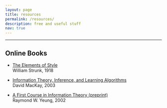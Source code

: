 ```yaml
---
layout: page
title: resources
permalink: /resources/
description: free and useful stuff
nav: true
---
```


***

## Online Books

- [The Elements of Style](http://www.bartleby.com/141/)<br /> William Strunk, 1918

- [Information Theory, Inference, and Learning Algorithms](http://www.inference.phy.cam.ac.uk/mackay/itila/book.html)<br /> David MacKay, 2003

- [A First Course in Information Theory (preprint)](http://iest2.ie.cuhk.edu.hk/~whyeung/book/)<br /> Raymond W. Yeung, 2002

